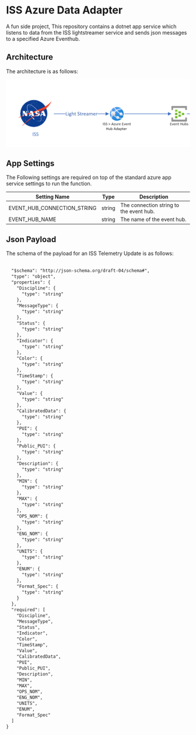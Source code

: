# ISS Azure Data Adapter
A fun side project, This repository contains a dotnet app service which listens to data from the ISS lightstreamer service and sends json messages to a specified Azure Eventhub.

## Architecture

The architecture is as follows:

![architecture](./Docs/architecture.png)

## App Settings

The Following settings are required on top of the standard azure app service settings to run the function.

| Setting Name | Type | Description |
| ------------ | ---- | ----------- |
| EVENT_HUB_CONNECTION_STRING | string | The connection string to the event hub. |
| EVENT_HUB_NAME | string | The name of the event hub. |

## Json Payload

The schema of the payload for an ISS Telemetry Update is as follows:

```jsonschema

  "$schema": "http://json-schema.org/draft-04/schema#",
  "type": "object",
  "properties": {
    "Discipline": {
      "type": "string"
    },
    "MessageType": {
      "type": "string"
    },
    "Status": {
      "type": "string"
    },
    "Indicator": {
      "type": "string"
    },
    "Color": {
      "type": "string"
    },
    "TimeStamp": {
      "type": "string"
    },
    "Value": {
      "type": "string"
    },
    "CalibratedData": {
      "type": "string"
    },
    "PUI": {
      "type": "string"
    },
    "Public_PUI": {
      "type": "string"
    },
    "Description": {
      "type": "string"
    },
    "MIN": {
      "type": "string"
    },
    "MAX": {
      "type": "string"
    },
    "OPS_NOM": {
      "type": "string"
    },
    "ENG_NOM": {
      "type": "string"
    },
    "UNITS": {
      "type": "string"
    },
    "ENUM": {
      "type": "string"
    },
    "Format_Spec": {
      "type": "string"
    }
  },
  "required": [
    "Discipline",
    "MessageType",
    "Status",
    "Indicator",
    "Color",
    "TimeStamp",
    "Value",
    "CalibratedData",
    "PUI",
    "Public_PUI",
    "Description",
    "MIN",
    "MAX",
    "OPS_NOM",
    "ENG_NOM",
    "UNITS",
    "ENUM",
    "Format_Spec"
  ]
}

``` 